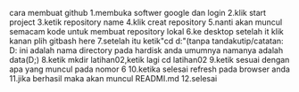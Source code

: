 cara membuat github
1.membuka softwer google dan login 
2.klik start project
3.ketik repository name
4.klik creat repository
5.nanti akan muncul semacam kode untuk membuat repository lokal
6.ke desktop setelah it klik kanan plih gitbash here
7.setelah itu ketik"cd d:"(tanpa tandakutip/catatan: D: ini adalah nama directory pada hardisk anda umumnya namanya adalah data(D;)
8.ketik mkdir latihan02,ketik lagi cd latihan02
9.ketik sesuai dengan apa yang muncul pada nomor 6
10.ketika selesai refresh pada browser anda
11.jika berhasil maka akan muncul READMI.md
12.selesai

